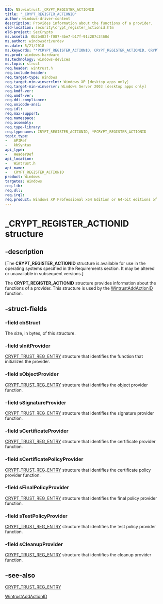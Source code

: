 ```yaml
---
UID: NS:wintrust._CRYPT_REGISTER_ACTIONID
title: "_CRYPT_REGISTER_ACTIONID"
author: windows-driver-content
description: Provides information about the functions of a provider.
old-location: security\crypt_register_actionid.htm
old-project: SecCrypto
ms.assetid: 0b2b482f-f087-4be7-b17f-91c287c3460d
ms.author: windowsdriverdev
ms.date: 5/21/2018
ms.keywords: "*PCRYPT_REGISTER_ACTIONID, CRYPT_REGISTER_ACTIONID, CRYPT_REGISTER_ACTIONID structure [Security], PCRYPT_REGISTER_ACTIONID, PCRYPT_REGISTER_ACTIONID structure pointer [Security], _CRYPT_REGISTER_ACTIONID, security.crypt_register_actionid, wintrust/CRYPT_REGISTER_ACTIONID, wintrust/PCRYPT_REGISTER_ACTIONID"
ms.prod: windows-hardware
ms.technology: windows-devices
ms.topic: struct
req.header: wintrust.h
req.include-header: 
req.target-type: Windows
req.target-min-winverclnt: Windows XP [desktop apps only]
req.target-min-winversvr: Windows Server 2003 [desktop apps only]
req.kmdf-ver: 
req.umdf-ver: 
req.ddi-compliance: 
req.unicode-ansi: 
req.idl: 
req.max-support: 
req.namespace: 
req.assembly: 
req.type-library: 
req.typenames: CRYPT_REGISTER_ACTIONID, *PCRYPT_REGISTER_ACTIONID
topic_type:
-	APIRef
-	kbSyntax
api_type:
-	HeaderDef
api_location:
-	Wintrust.h
api_name:
-	CRYPT_REGISTER_ACTIONID
product: Windows
targetos: Windows
req.lib: 
req.dll: 
req.irql: 
req.product: Windows XP Professional x64 Edition or 64-bit editions of     Windows Server 2003
---
```


# _CRYPT_REGISTER_ACTIONID structure


## -description


<p class="CCE_Message">[The  <b>CRYPT_REGISTER_ACTIONID</b> structure is available for use in the operating systems specified in the Requirements section. It may be altered or unavailable in subsequent versions.]

The <b>CRYPT_REGISTER_ACTIONID</b> structure provides information about the functions of a provider. This structure is used by the  <a href="https://msdn.microsoft.com/3b282342-9c86-42fa-b745-e5194d2885dc">WintrustAddActionID</a> function.


## -struct-fields




### -field cbStruct

The size, in bytes, of this structure.


### -field sInitProvider


<a href="https://msdn.microsoft.com/1a531219-f254-4057-934b-af95bfe0bb83">CRYPT_TRUST_REG_ENTRY</a> structure that identifies the function that initializes the provider.


### -field sObjectProvider


<a href="https://msdn.microsoft.com/1a531219-f254-4057-934b-af95bfe0bb83">CRYPT_TRUST_REG_ENTRY</a> structure that identifies the object provider function.


### -field sSignatureProvider


<a href="https://msdn.microsoft.com/1a531219-f254-4057-934b-af95bfe0bb83">CRYPT_TRUST_REG_ENTRY</a> structure that identifies the signature provider function.


### -field sCertificateProvider


<a href="https://msdn.microsoft.com/1a531219-f254-4057-934b-af95bfe0bb83">CRYPT_TRUST_REG_ENTRY</a> structure that identifies the certificate provider function.


### -field sCertificatePolicyProvider


<a href="https://msdn.microsoft.com/1a531219-f254-4057-934b-af95bfe0bb83">CRYPT_TRUST_REG_ENTRY</a> structure that identifies the certificate policy provider function.


### -field sFinalPolicyProvider


<a href="https://msdn.microsoft.com/1a531219-f254-4057-934b-af95bfe0bb83">CRYPT_TRUST_REG_ENTRY</a> structure that identifies the final policy provider function.


### -field sTestPolicyProvider


<a href="https://msdn.microsoft.com/1a531219-f254-4057-934b-af95bfe0bb83">CRYPT_TRUST_REG_ENTRY</a> structure that identifies the test policy provider function.


### -field sCleanupProvider


<a href="https://msdn.microsoft.com/1a531219-f254-4057-934b-af95bfe0bb83">CRYPT_TRUST_REG_ENTRY</a> structure that identifies the cleanup provider function.


## -see-also




<a href="https://msdn.microsoft.com/1a531219-f254-4057-934b-af95bfe0bb83">CRYPT_TRUST_REG_ENTRY</a>



<a href="https://msdn.microsoft.com/3b282342-9c86-42fa-b745-e5194d2885dc">WintrustAddActionID</a>
 

 


